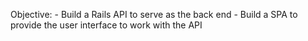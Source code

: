 Objective:
    - Build a Rails API to serve as the back end
    - Build a SPA to provide the user interface to work with the API

